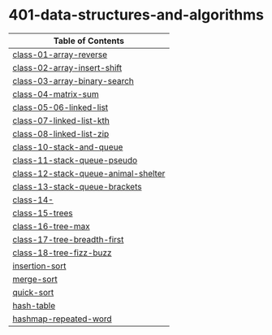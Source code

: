 # 401-data-structures-and-algorithms

| Table of Contents |
| - |
| [class-01-array-reverse](https://suhaib-ersan.github.io/401-data-structures-and-algorithms/class-01-array-reverse) |
| [class-02-array-insert-shift](https://suhaib-ersan.github.io/401-data-structures-and-algorithms/class-02-array-insert-shift) |
| [class-03-array-binary-search](https://suhaib-ersan.github.io/401-data-structures-and-algorithms/class-03-array-binary-search) |
| [class-04-matrix-sum](https://suhaib-ersan.github.io/401-data-structures-and-algorithms/class-04-matrix-sum) |
| [class-05-06-linked-list](https://suhaib-ersan.github.io/401-data-structures-and-algorithms/class-05-06-linked-list) |
| [class-07-linked-list-kth](https://suhaib-ersan.github.io/401-data-structures-and-algorithms/class-07-linked-list-kth) |
| [class-08-linked-list-zip](https://suhaib-ersan.github.io/401-data-structures-and-algorithms/class-08-linked-list-zip) |
| [class-10-stack-and-queue](https://suhaib-ersan.github.io/401-data-structures-and-algorithms/class-10-stack-and-queue) |
| [class-11-stack-queue-pseudo](https://suhaib-ersan.github.io/401-data-structures-and-algorithms/class-11-stack-queue-pseudo) |
| [class-12-stack-queue-animal-shelter](https://suhaib-ersan.github.io/401-data-structures-and-algorithms/class-12-stack-queue-animal-shelter) |
| [class-13-stack-queue-brackets](https://suhaib-ersan.github.io/401-data-structures-and-algorithms/class-13-stack-queue-brackets) |
| [class-14-](https://suhaib-ersan.github.io/401-data-structures-and-algorithms/class-14-) |
| [class-15-trees](https://suhaib-ersan.github.io/401-data-structures-and-algorithms/class-15-trees) | 
| [class-16-tree-max](https://suhaib-ersan.github.io/401-data-structures-and-algorithms/class-16-tree-max) |
| [class-17-tree-breadth-first](https://suhaib-ersan.github.io/401-data-structures-and-algorithms/class-17-tree-breadth-first) |
| [class-18-tree-fizz-buzz](https://github.com/Suhaib-Ersan/401-data-structures-and-algorithms/blob/main/class-18-tree-fizz-buzz) |
| [insertion-sort](https://github.com/Suhaib-Ersan/401-data-structures-and-algorithms/blob/main/class-26-insertion-sort) |
| [merge-sort](https://github.com/Suhaib-Ersan/401-data-structures-and-algorithms/blob/main/class-27-merge-sort) |
| [quick-sort](https://github.com/Suhaib-Ersan/401-data-structures-and-algorithms/blob/main/class-28-quick-sort) |
| [hash-table](https://github.com/Suhaib-Ersan/401-data-structures-and-algorithms/blob/main/class-29-hash-table) |
| [hashmap-repeated-word](https://github.com/Suhaib-Ersan/401-data-structures-and-algorithms/blob/main/class-30-hashmap-repeated-word) |
